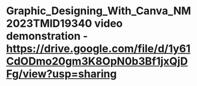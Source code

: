 # Graphic_Designing_With_Canva_NM2023TMID19340 video demonstration - https://drive.google.com/file/d/1y61CdODmo20gm3K8OpN0b3Bf1jxQjDFg/view?usp=sharing

